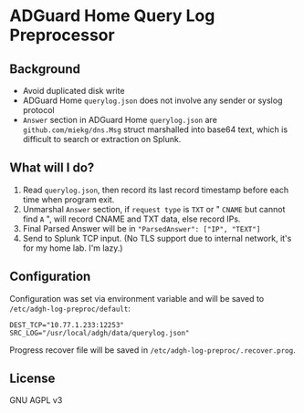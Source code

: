 # ADGuard Home Query Log Preprocessor

## Background

- Avoid duplicated disk write
- ADGuard Home `querylog.json` does not involve any sender or syslog protocol
- `Answer` section in ADGuard Home `querylog.json` are `github.com/miekg/dns.Msg` struct marshalled into base64 text,
which is difficult to search or extraction on Splunk.

## What will I do?

1. Read `querylog.json`, then record its last record timestamp before each time when program exit.
2. Unmarshal `Answer` section, if `request type` is `TXT` or " `CNAME` but cannot find `A` ", will record CNAME and TXT data, else record IPs.
3. Final Parsed Answer will be in `"ParsedAnswer": ["IP", "TEXT"]`
4. Send to Splunk TCP input. (No TLS support due to internal network, it's for my home lab. I'm lazy.)

## Configuration

Configuration was set via environment variable and will be saved to `/etc/adgh-log-preproc/default`: 
```
DEST_TCP="10.77.1.233:12253"
SRC_LOG="/usr/local/adgh/data/querylog.json"
```

Progress recover file will be saved in `/etc/adgh-log-preproc/.recover.prog`.

## License

GNU AGPL v3
